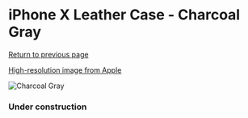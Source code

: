 # iPhone X Leather Case - Charcoal Gray

[Return to previous page](/iphone_x)

[High-resolution image from Apple](https://store.storeimages.cdn-apple.com/8756/as-images.apple.com/is/MQTF2?wid=4500&hei=4500&fmt=png)

<div style="width: 384px"><img src="/everyphone/MQTF2.png" alt="Charcoal Gray"></div>

### Under construction
